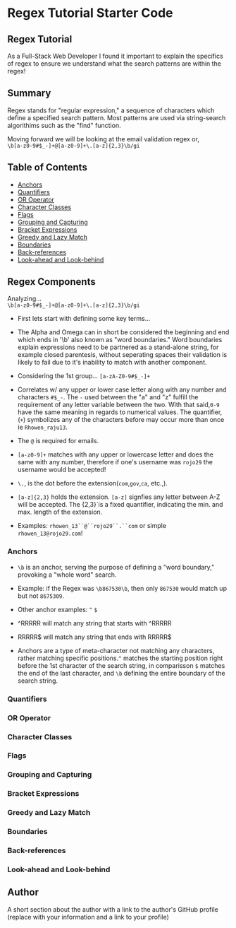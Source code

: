 # Regex Tutorial Starter Code

## Regex Tutorial

As a Full-Stack Web Developer I found it important to explain the specifics of regex to ensure we understand what the search patterns are within the regex!

## Summary

Regex stands for "regular expression," a sequence of characters which define a specified search pattern. Most patterns are used via string-search algorithims such as the "find" function.  

Moving forward we will be looking at the email validation regex or, </br> `\b[a-z0-9#$_-]+@[a-z0-9]+\.[a-z]{2,3}\b/gi`</br>

## Table of Contents

- [Anchors](#anchors)
- [Quantifiers](#quantifiers)
- [OR Operator](#or-operator)
- [Character Classes](#character-classes)
- [Flags](#flags)
- [Grouping and Capturing](#grouping-and-capturing)
- [Bracket Expressions](#bracket-expressions)
- [Greedy and Lazy Match](#greedy-and-lazy-match)
- [Boundaries](#boundaries)
- [Back-references](#back-references)
- [Look-ahead and Look-behind](#look-ahead-and-look-behind)

## Regex Components
Analyzing... </br> `\b[a-z0-9#$_-]+@[a-z0-9]+\.[a-z]{2,3}\b/gi`</br> 
- First lets start with defining some key terms... 
 - The Alpha and Omega can in short be considered the beginning and end which ends in '\b' also known as "word boundaries." Word boundaries explain expressions need to be partnered as a stand-alone string, for example closed parentesis, without seperating spaces their validation is likely to fail due to it's inability to match with another component.

- Considering the 1st group... `[a-zA-Z0-9#$_-]+` 
- Correlates w/ any upper or lower case letter along with any number and characters `#$_-`. The `-` used between the "a" and "z" fulfill the requirement of any letter variable between the two. With that said,`0-9` have the same meaning in regards to numerical values. The quantifier, (`+`) symbolizes any of the characters before may occur more than once ie `Rhowen_raju13`. 

- The `@` is required for emails.
- `[a-z0-9]+` matches with any upper or lowercase letter and does the same with any number, therefore if one's username was `rojo29` the username would be accepted!
-  `\.`, is the dot before the extension(`com`,`gov`,`ca`, etc.,).
- `[a-z]{2,3}` holds the extension. `[a-z]` signfies any letter between A-Z will be accepted. The {2,3}`is a fixed quantifier, indicating the min. and max. length of the extension. 
- Examples: `rhowen_13``@``rojo29``.``com` or simple `rhowen_13@rojo29.com`!

### Anchors
- `\b` is an anchor, serving the purpose of defining a "word boundary," provoking a "whole word" search. 
- Example:
if the Regex was `\b867530\b`, then only `867530` would match up but not `8675309`. 
- Other anchor examples:
`^` 
`$`

- ^RRRRR will match any string that starts with ^RRRRR

- RRRRR$ will match any string that ends with RRRRR$

- Anchors are a type of meta-character not matching any characters, rather matching specific positions.`^` matches the starting position right before the 1st character of the search string, in comparisson `$` matches the end of the last character, and `\b` defining the entire boundary of the search string.
### Quantifiers

### OR Operator

### Character Classes

### Flags

### Grouping and Capturing

### Bracket Expressions

### Greedy and Lazy Match

### Boundaries

### Back-references

### Look-ahead and Look-behind

## Author

A short section about the author with a link to the author's GitHub profile (replace with your information and a link to your profile)
